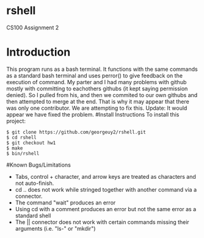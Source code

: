 # rshell
CS100 Assignment 2
# Introduction 
This program runs as a bash terminal. It functions with the same commands as a standard bash terminal and uses perror() to give feedback on the execution of command.
My parter and I had many problems with github mostly with committing to eachothers githubs (it kept saying permission denied). So I pulled from his, and then  we commited to our own githubs and then attempted to merge at the end. That is why it may appear that there was only one contributor. We are attempting to fix this.
Update: It would appear we have fixed the problem.
#Install Instructions
To install this project:
```
$ git clone https://github.com/georgeuy2/rshell.git
$ cd rshell
$ git checkout hw1
$ make
$ bin/rshell
```
#Known Bugs/Limitations
* Tabs, control + character, and arrow keys are treated as characters and not auto-finish.
* cd .. does not work while stringed together with another command via a connector.
* The command "wait" produces an error
* Using cd with a comment produces an error but not the same error as a standard shell
* The || connector does not work with certain commands missing their arguments (i.e. "ls-" or "mkdir")  
